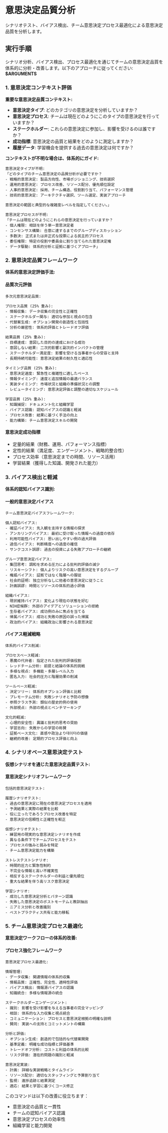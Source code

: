 # 意思決定品質分析

シナリオテスト、バイアス検出、チーム意思決定プロセス最適化による意思決定品質を分析します。

## 実行手順

シナリオ分析、バイアス検出、プロセス最適化を通じてチームの意思決定品質を体系的に分析・改善します。以下のアプローチに従ってください: **$ARGUMENTS**

### 1. 意思決定コンテキスト評価

**重要な意思決定品質コンテキスト:**

- **意思決定タイプ**: どのカテゴリの意思決定を分析していますか？
- **意思決定プロセス**: チームは現在どのようにこのタイプの意思決定を行っていますか？
- **ステークホルダー**: これらの意思決定に参加し、影響を受けるのは誰ですか？
- **成功指標**: 意思決定の品質と結果をどのように測定しますか？
- **履歴データ**: 学習機会を提供する過去の意思決定は何ですか？

**コンテキストが不明な場合は、体系的にガイド:**

```
意思決定タイプが不明:
「どのタイプのチーム意思決定の品質分析が必要ですか？
- 戦略的意思決定: 製品方向性、市場ポジショニング、技術選択
- 運用的意思決定: プロセス改善、リソース配分、優先順位設定
- 人事的意思決定: 採用、チーム構造、役割割り当て、パフォーマンス管理
- 技術的意思決定: アーキテクチャ選択、ツール選定、実装アプローチ

意思決定の範囲と典型的な複雑度レベルを指定してください。」

意思決定プロセスが不明:
「チームは現在どのようにこれらの意思決定を行っていますか？
- 個人権限: 相談を伴う単一意思決定者
- コンセンサス構築: 合意に達するまでのグループディスカッション
- 多数決: 正式または非正式な投票による民主的プロセス
- 委任権限: 特定の役割や委員会に割り当てられた意思決定権
- データ駆動: 体系的分析と証拠に基づくアプローチ」
```

### 2. 意思決定品質フレームワーク

**体系的意思決定評価手法:**

#### 品質次元評価
```
多次元意思決定品質:

プロセス品質 (25% 重み):
- 情報収集: データ収集の完全性と正確性
- ステークホルダー関与: 適切な参加と視点の包含
- 代替案生成: オプション開発の創造性と包括性
- 分析の厳密性: 体系的評価とトレードオフ評価

結果品質 (25% 重み):
- 目標達成: 意図した目的の達成における成功
- 意図しない結果: 二次的影響と副次的インパクトの管理
- ステークホルダー満足度: 影響を受ける当事者からの受容と支持
- 長期持続可能性: 意思決定結果の耐久性と適応性

タイミング品質 (25% 重み):
- 意思決定速度: 緊急性と複雑性に適したペース
- 情報タイミング: 速度と追加情報の最適バランス
- 実装タイミング: 市場状況と組織の準備状況との調整
- レビュータイミング: 意思決定評価と調整の適切なスケジュール

学習品質 (25% 重み):
- 知識捕捉: ドキュメント化と組織学習
- バイアス認識: 認知バイアスの認識と軽減
- プロセス改善: 結果に基づく手法の向上
- 能力構築: チーム意思決定スキルの開発
```

#### 意思決定成功指標
- 定量的結果（財務、運用、パフォーマンス指標）
- 定性的結果（満足度、エンゲージメント、戦略的整合性）
- プロセス効率（意思決定までの時間、リソース活用）
- 学習結果（獲得した知識、開発された能力）

### 3. バイアス検出と軽減

**体系的認知バイアス識別:**

#### 一般的意思決定バイアス
```
チーム意思決定バイアスフレームワーク:

個人認知バイアス:
- 確証バイアス: 先入観を支持する情報の探求
- アンカリングバイアス: 最初に受け取った情報への過度の依存
- 利用可能性バイアス: 思い出しやすい例の過大評価
- 過信バイアス: 判断精度への過度の確信
- サンクコスト誤謬: 過去の投資による失敗アプローチの継続

グループ意思決定バイアス:
- 集団思考: 調和を求める圧力による批判的評価の減少
- リスキーシフト: 個人よりリスクの高い意思決定をするグループ
- 権威バイアス: 証拠ではなく階層への服従
- 社会的証明: 独立分析なしに他者の意思決定に従うこと
- 計画誤謬: 時間とリソースの体系的過小評価

組織バイアス:
- 現状維持バイアス: 変化より現在の状態を好む
- NIH症候群: 外部のアイデアとソリューションの拒絶
- 生存者バイアス: 成功例のみに焦点を当てる
- 帰属バイアス: 成功と失敗の原因の誤った帰属
- 政治的バイアス: 組織政治に影響される意思決定
```

#### バイアス軽減戦略
```
体系的バイアス削減:

プロセスベース軽減:
- 悪魔の代弁者: 指定された批判的評価役割
- レッドチーム分析: 前提と結論の体系的挑戦
- 多様な視点: 多機能・多層レベル入力
- 匿名入力: 社会的圧力と階層効果の削減

ツールベース軽減:
- 決定ツリー: 体系的オプション評価と比較
- プレモーテム分析: 失敗シナリオと予防の想像
- 参照クラス予測: 類似の歴史的例の使用
- 外部視点: 外部の視点とベンチマーキング

文化的軽減:
- 心理的安全性: 異議と批判的思考の奨励
- 学習志向: 失敗からの学習の称賛
- 証拠ベース文化: 直感や政治より데이터の価値
- 継続的改善: 定期的プロセス評価と向上
```

### 4. シナリオベース意思決定テスト

**仮想シナリオを通じた意思決定品質テスト:**

#### 意思決定シナリオフレームワーク
```
包括的意思決定テスト:

履歴シナリオテスト:
- 過去の意思決定に現在の意思決定プロセスを適用
- 予測結果と実際の結果を比較
- 役に立ったであろうプロセス改善を特定
- 意思決定の信頼性と正確性を較正

仮想シナリオテスト:
- 練習用の現実的な意思決定シナリオを作成
- 異なる条件下でチームプロセスをテスト
- プロセスの強みと弱みを特定
- チーム意思決定能力を構築

ストレステストシナリオ:
- 時間的圧力と緊急性制約
- 不完全な情報と高い不確実性
- 相反するステークホルダーの利益と優先順位
- 重大な結果を伴う高リスク意思決定

学習シナリオ:
- 成功した意思決定分析とパターン認識
- 失敗した意思決定のポストモーテムと教訓抽出
- ニアミス分析と改善識別
- ベストプラクティス共有と能力移転
```

### 5. チーム意思決定プロセス最適化

**意思決定ワークフローの体系的改善:**

#### プロセス強化フレームワーク
```
意思決定プロセス最適化:

情報管理:
- データ収集: 関連情報の体系的収集
- 情報品質: 正確性、完全性、適時性評価
- バイアス検出: 情報源バイアスの認識
- 知識統合: 多様な情報源の統合

ステークホルダーエンゲージメント:
- 識別: 影響を受け影響を与える当事者の完全マッピング
- 相談: 体系的な入力収集と視点統合
- コミュニケーション: プロセスと意思決定根拠の明確な説明
- 賛同: 実装への支持とコミットメントの構築

分析と評価:
- オプション生成: 創造的で包括的な代替案開発
- 基準定義: 明確な成功指標と評価基準
- トレードオフ分析: コストと利益の体系的比較
- リスク評価: 潜在的問題の識別と軽減

意思決定実装:
- 計画: 詳細な実装戦略とタイムライン
- リソース配分: 適切なスタッフィングと予算割り当て
- 監視: 進捗追跡と結果測定
- 適応: 結果と学習に基づくコース修正
```

このコマンドは以下の改善に役立ちます：
- 意思決定の品質と一貫性
- チームの認知バイアス認識
- 意思決定プロセスの効率性
- 組織学習と能力開発